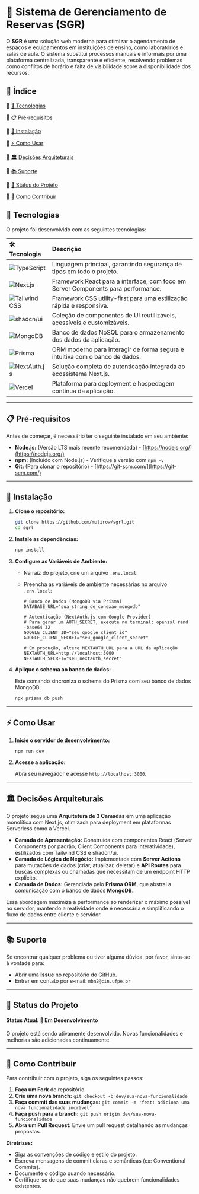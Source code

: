 # 📅 Sistema de Gerenciamento de Reservas (SGR)

O **SGR** é uma solução web moderna para otimizar o agendamento de espaços e equipamentos em instituições de ensino, como laboratórios e salas de aula. O sistema substitui processos manuais e informais por uma plataforma centralizada, transparente e eficiente, resolvendo problemas como conflitos de horário e falta de visibilidade sobre a disponibilidade dos recursos.

## 📖 Índice

🔹 [🚀 Tecnologias](#tecnologias)

🔹 [📋 Pré-requisitos](#pré-requisitos)

🔹 [💾 Instalação](#instalação)

🔹 [⚡ Como Usar](#como-usar)

🔹 [🏛️ Decisões Arquiteturais](#decisões-arquiteturais)

🔹 [📚 Suporte](#suporte)

🔹 [📌 Status do Projeto](#status-do-projeto)

🔹 [🤝 Como Contribuir](#como-contribuir)

## 🚀 Tecnologias

O projeto foi desenvolvido com as seguintes tecnologias:

| 🛠️ Tecnologia       | Descrição                                      |
| :------------------ | :----------------------------------------------- |
| ![TypeScript](https://img.shields.io/badge/TypeScript-3178C6?style=for-the-badge&logo=typescript&logoColor=white) | Linguagem principal, garantindo segurança de tipos em todo o projeto. |
| ![Next.js](https://img.shields.io/badge/Next.js-000000?style=for-the-badge&logo=nextdotjs&logoColor=white)     | Framework React para a interface, com foco em Server Components para performance. |
| ![Tailwind CSS](https://img.shields.io/badge/Tailwind_CSS-06B6D4?style=for-the-badge&logo=tailwindcss&logoColor=white) | Framework CSS utility-first para uma estilização rápida e responsiva. |
| ![shadcn/ui](https://img.shields.io/badge/shadcn/ui-000000?style=for-the-badge&logo=shadcnui&logoColor=white) | Coleção de componentes de UI reutilizáveis, acessíveis e customizáveis. |
| ![MongoDB](https://img.shields.io/badge/MongoDB-47A248?style=for-the-badge&logo=mongodb&logoColor=white)       | Banco de dados NoSQL para o armazenamento dos dados da aplicação. |
| ![Prisma](https://img.shields.io/badge/Prisma-2D3748?style=for-the-badge&logo=prisma&logoColor=white)       | ORM moderno para interagir de forma segura e intuitiva com o banco de dados. |
| ![NextAuth.js](https://img.shields.io/badge/NextAuth.js-000000?style=for-the-badge&logo=nextauth&logoColor=white)       | Solução completa de autenticação integrada ao ecossistema Next.js. |
| ![Vercel](https://img.shields.io/badge/Vercel-000000?style=for-the-badge&logo=vercel&logoColor=white)         | Plataforma para deployment e hospedagem contínua da aplicação. |

---

## 📋 Pré-requisitos

Antes de começar, é necessário ter o seguinte instalado em seu ambiente:

*   **Node.js:** (Versão LTS mais recente recomendada) - [https://nodejs.org/](https://nodejs.org/)
*   **npm:** (Incluído com Node.js) - Verifique a versão com `npm -v`
*   **Git:** (Para clonar o repositório) - [https://git-scm.com/](https://git-scm.com/)

---

## 💾 Instalação

1.  **Clone o repositório:**

    ```bash
    git clone https://github.com/mulirow/sgrl.git
    cd sgrl
    ```

2.  **Instale as dependências:**

    ```bash
    npm install
    ```

3.  **Configure as Variáveis de Ambiente:**

    *   Na raiz do projeto, crie um arquivo `.env.local`.
    *   Preencha as variáveis de ambiente necessárias no arquivo `.env.local`:

        ```env
        # Banco de Dados (MongoDB via Prisma)
        DATABASE_URL="sua_string_de_conexao_mongodb"

        # Autenticação (NextAuth.js com Google Provider)
        # Para gerar um AUTH_SECRET, execute no terminal: openssl rand -base64 32
        GOOGLE_CLIENT_ID="seu_google_client_id"
        GOOGLE_CLIENT_SECRET="seu_google_client_secret"

        # Em produção, altere NEXTAUTH_URL para a URL da aplicação
        NEXTAUTH_URL=http://localhost:3000
        NEXTAUTH_SECRET="seu_nextauth_secret"
        ```

4.  **Aplique o schema ao banco de dados:**

    Este comando sincroniza o schema do Prisma com seu banco de dados MongoDB.

    ```bash
    npx prisma db push
    ```

---

## ⚡ Como Usar

1.  **Inicie o servidor de desenvolvimento:**

    ```bash
    npm run dev
    ```

2.  **Acesse a aplicação:**

    Abra seu navegador e acesse `http://localhost:3000`.

---

## 🏛️ Decisões Arquiteturais

O projeto segue uma **Arquitetura de 3 Camadas** em uma aplicação monolítica com Next.js, otimizada para deployment em plataformas Serverless como a Vercel.

*   **Camada de Apresentação:** Construída com componentes React (Server Components por padrão, Client Components para interatividade), estilizados com Tailwind CSS e shadcn/ui.
*   **Camada de Lógica de Negócio:** Implementada com **Server Actions** para mutações de dados (criar, atualizar, deletar) e **API Routes** para buscas complexas ou chamadas que necessitam de um endpoint HTTP explícito.
*   **Camada de Dados:** Gerenciada pelo **Prisma ORM**, que abstrai a comunicação com o banco de dados **MongoDB**.

Essa abordagem maximiza a performance ao renderizar o máximo possível no servidor, mantendo a reatividade onde é necessária e simplificando o fluxo de dados entre cliente e servidor.

---

## 📚 Suporte

Se encontrar qualquer problema ou tiver alguma dúvida, por favor, sinta-se à vontade para:

*   Abrir uma **Issue** no repositório do GitHub.
*   Entrar em contato por e-mail: `mbn2@cin.ufpe.br`

---

## 📌 Status do Projeto

#### Status Atual: 🚀 Em Desenvolvimento

O projeto está sendo ativamente desenvolvido. Novas funcionalidades e melhorias são adicionadas continuamente.

---

## 🤝 Como Contribuir

Para contribuir com o projeto, siga os seguintes passos:

1.  **Faça um Fork** do repositório.
2.  **Crie uma nova branch:** `git checkout -b dev/sua-nova-funcionalidade`
3.  **Faça commit das suas mudanças:** `git commit -m 'feat: adiciona uma nova funcionalidade incrível'`
4.  **Faça push para a branch:** `git push origin dev/sua-nova-funcionalidade`
5.  **Abra um Pull Request:** Envie um pull request detalhando as mudanças propostas.

**Diretrizes:**
*   Siga as convenções de código e estilo do projeto.
*   Escreva mensagens de commit claras e semânticas (ex: Conventional Commits).
*   Documente o código quando necessário.
*   Certifique-se de que suas mudanças não quebrem funcionalidades existentes.

